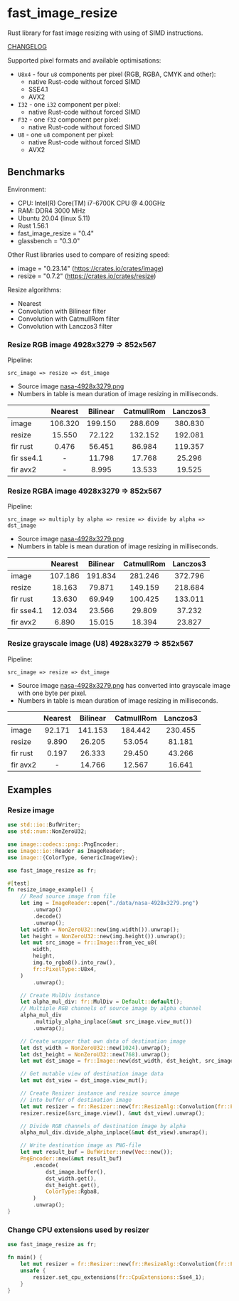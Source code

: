 # fast_image_resize

Rust library for fast image resizing with using of SIMD instructions.

[CHANGELOG](https://github.com/Cykooz/fast_image_resize/blob/main/CHANGELOG.md)

Supported pixel formats and available optimisations:
- `U8x4` - four `u8` components per pixel (RGB, RGBA, CMYK and other):
    - native Rust-code without forced SIMD
    - SSE4.1
    - AVX2
- `I32` - one `i32` component per pixel:
    - native Rust-code without forced SIMD
- `F32` - one `f32` component per pixel:
    - native Rust-code without forced SIMD
- `U8` - one `u8` component per pixel:
    - native Rust-code without forced SIMD
    - AVX2 

## Benchmarks

Environment:
- CPU: Intel(R) Core(TM) i7-6700K CPU @ 4.00GHz
- RAM: DDR4 3000 MHz
- Ubuntu 20.04 (linux 5.11)
- Rust 1.56.1
- fast_image_resize = "0.4"
- glassbench = "0.3.0"

Other Rust libraries used to compare of resizing speed:
- image = "0.23.14" (<https://crates.io/crates/image>)
- resize = "0.7.2" (<https://crates.io/crates/resize>)

Resize algorithms:
- Nearest
- Convolution with Bilinear filter
- Convolution with CatmullRom filter
- Convolution with Lanczos3 filter

### Resize RGB image 4928x3279 => 852x567

Pipeline:

`src_image => resize => dst_image`

- Source image [nasa-4928x3279.png](https://github.com/Cykooz/fast_image_resize/blob/main/data/nasa-4928x3279.png)
- Numbers in table is mean duration of image resizing in milliseconds.

|            | Nearest | Bilinear | CatmullRom | Lanczos3 |
|------------|:-------:|:--------:|:----------:|:--------:|
| image      | 106.320 | 199.150  |  288.609   | 380.830  |
| resize     | 15.550  |  72.122  |  132.152   | 192.081  |
| fir rust   |  0.476  |  56.451  |   86.984   | 119.357  |
| fir sse4.1 |    -    |  11.798  |   17.768   |  25.296  |
| fir avx2   |    -    |  8.995   |   13.533   |  19.525  |

### Resize RGBA image 4928x3279 => 852x567

Pipeline:

`src_image => multiply by alpha => resize => divide by alpha => dst_image`

- Source image [nasa-4928x3279.png](https://github.com/Cykooz/fast_image_resize/blob/main/data/nasa-4928x3279.png)
- Numbers in table is mean duration of image resizing in milliseconds.

|            | Nearest | Bilinear | CatmullRom | Lanczos3 |
|------------|:-------:|:--------:|:----------:|:--------:|
| image      | 107.186 | 191.834  |  281.246   | 372.796  |
| resize     | 18.163  |  79.871  |  149.159   | 218.684  |
| fir rust   | 13.630  |  69.949  |  100.425   | 133.011  |
| fir sse4.1 | 12.034  |  23.566  |   29.809   |  37.232  |
| fir avx2   |  6.890  |  15.015  |   18.394   |  23.827  |

### Resize grayscale image (U8) 4928x3279 => 852x567

Pipeline:

`src_image => resize => dst_image`

- Source image [nasa-4928x3279.png](https://github.com/Cykooz/fast_image_resize/blob/main/data/nasa-4928x3279.png)
  has converted into grayscale image with one byte per pixel.
- Numbers in table is mean duration of image resizing in milliseconds.

|          | Nearest | Bilinear | CatmullRom | Lanczos3 |
|----------|:-------:|:--------:|:----------:|:--------:|
| image    | 92.171  | 141.153  |  184.442   | 230.455  |
| resize   |  9.890  |  26.205  |   53.054   |  81.181  |
| fir rust |  0.197  |  26.333  |   29.450   |  43.266  |
| fir avx2 |    -    |  14.766  |   12.567   |  16.641  |

## Examples

### Resize image

```rust
use std::io::BufWriter;
use std::num::NonZeroU32;

use image::codecs::png::PngEncoder;
use image::io::Reader as ImageReader;
use image::{ColorType, GenericImageView};

use fast_image_resize as fr;

#[test]
fn resize_image_example() {
    // Read source image from file
    let img = ImageReader::open("./data/nasa-4928x3279.png")
        .unwrap()
        .decode()
        .unwrap();
    let width = NonZeroU32::new(img.width()).unwrap();
    let height = NonZeroU32::new(img.height()).unwrap();
    let mut src_image = fr::Image::from_vec_u8(
        width,
        height,
        img.to_rgba8().into_raw(),
        fr::PixelType::U8x4,
    )
        .unwrap();

    // Create MulDiv instance
    let alpha_mul_div: fr::MulDiv = Default::default();
    // Multiple RGB channels of source image by alpha channel
    alpha_mul_div
        .multiply_alpha_inplace(&mut src_image.view_mut())
        .unwrap();

    // Create wrapper that own data of destination image
    let dst_width = NonZeroU32::new(1024).unwrap();
    let dst_height = NonZeroU32::new(768).unwrap();
    let mut dst_image = fr::Image::new(dst_width, dst_height, src_image.pixel_type());

    // Get mutable view of destination image data
    let mut dst_view = dst_image.view_mut();

    // Create Resizer instance and resize source image
    // into buffer of destination image
    let mut resizer = fr::Resizer::new(fr::ResizeAlg::Convolution(fr::FilterType::Lanczos3));
    resizer.resize(&src_image.view(), &mut dst_view).unwrap();

    // Divide RGB channels of destination image by alpha
    alpha_mul_div.divide_alpha_inplace(&mut dst_view).unwrap();

    // Write destination image as PNG-file
    let mut result_buf = BufWriter::new(Vec::new());
    PngEncoder::new(&mut result_buf)
        .encode(
            dst_image.buffer(),
            dst_width.get(),
            dst_height.get(),
            ColorType::Rgba8,
        )
        .unwrap();
}
```

### Change CPU extensions used by resizer

```rust
use fast_image_resize as fr;

fn main() {
    let mut resizer = fr::Resizer::new(fr::ResizeAlg::Convolution(fr::FilterType::Lanczos3));
    unsafe {
        resizer.set_cpu_extensions(fr::CpuExtensions::Sse4_1);
    }
}
```
